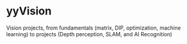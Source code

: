 # yyVision
Vision projects, from fundamentals (matrix, DIP, optimization, machine learning) to projects (Depth perception,  SLAM, and AI Recognition)
